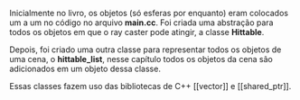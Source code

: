Inicialmente no livro, os objetos (só esferas por enquanto) eram colocados um a um no código no arquivo **main.cc**.
Foi criada uma abstração para todos os objetos em que o ray caster pode atingir, a classe **Hittable**.

Depois, foi criado uma outra classe para representar todos os objetos de uma cena, o **hittable_list**, nesse capítulo todos os objetos da cena são adicionados em um objeto dessa classe.

Essas classes fazem uso das bibliotecas de C++ [[vector]] e [[shared_ptr]].